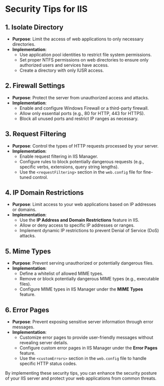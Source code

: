 # Security Tips for IIS

## 1. Isolate Directory
- **Purpose**: Limit the access of web applications to only necessary directories.
- **Implementation**:
  - Use application pool identities to restrict file system permissions.
  - Set proper NTFS permissions on web directories to ensure only authorized users and services have access.
  - Create a directory with only IUSR access.

## 2. Firewall Settings
- **Purpose**: Protect the server from unauthorized access and attacks.
- **Implementation**:
  - Enable and configure Windows Firewall or a third-party firewall.
  - Allow only essential ports (e.g., 80 for HTTP, 443 for HTTPS).
  - Block all unused ports and restrict IP ranges as necessary.

## 3. Request Filtering
- **Purpose**: Control the types of HTTP requests processed by your server.
- **Implementation**:
  - Enable request filtering in IIS Manager.
  - Configure rules to block potentially dangerous requests (e.g., specific verbs, extensions, query string lengths).
  - Use the `<requestFiltering>` section in the `web.config` file for fine-tuned control.

## 4. IP Domain Restrictions
- **Purpose**: Limit access to your web applications based on IP addresses or domains.
- **Implementation**:
  - Use the **IP Address and Domain Restrictions** feature in IIS.
  - Allow or deny access to specific IP addresses or ranges.
  - Implement dynamic IP restrictions to prevent Denial of Service (DoS) attacks.

## 5. Mime Types
- **Purpose**: Prevent serving unauthorized or potentially dangerous files.
- **Implementation**:
  - Define a whitelist of allowed MIME types.
  - Remove or block potentially dangerous MIME types (e.g., executable files).
  - Configure MIME types in IIS Manager under the **MIME Types** feature.

## 6. Error Pages
- **Purpose**: Prevent exposing sensitive server information through error messages.
- **Implementation**:
  - Customize error pages to provide user-friendly messages without revealing server details.
  - Configure custom error pages in IIS Manager under the **Error Pages** feature.
  - Use the `<customErrors>` section in the `web.config` file to handle specific HTTP status codes.

By implementing these security tips, you can enhance the security posture of your IIS server and protect your web applications from common threats.
